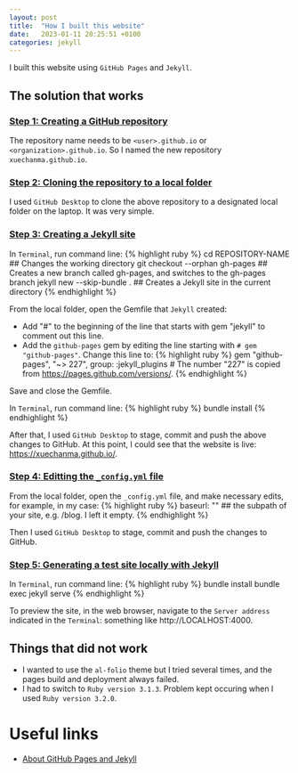 ```yaml
---
layout: post
title:  "How I built this website"
date:   2023-01-11 20:25:51 +0100
categories: jekyll
---
```

I built this website using `GitHub Pages` and `Jekyll`. 

## The solution that works

### <u>Step 1: Creating a GitHub repository</u> 

The repository name needs to be `<user>.github.io` or `<organization>.github.io`. So I named the new repository `xuechanma.github.io`.

### <u>Step 2: Cloning the repository to a local folder</u>

I used `GitHub Desktop` to clone the above repository to a designated local folder on the laptop. It was very simple. 

### <u>Step 3: Creating a Jekyll site</u>

In `Terminal`, run command line:
{% highlight ruby %}
cd REPOSITORY-NAME  ## Changes the working directory
git checkout --orphan gh-pages  ## Creates a new branch called gh-pages, and switches to the gh-pages branch
jekyll new --skip-bundle .  ## Creates a Jekyll site in the current directory
{% endhighlight %}

From the local folder, open the Gemfile that `Jekyll` created:
- Add "#" to the beginning of the line that starts with gem "jekyll" to comment out this line.
- Add the `github-pages` gem by editing the line starting with `# gem "github-pages"`. Change this line to:
{% highlight ruby %}
gem "github-pages", "~> 227", group: :jekyll_plugins # The number "227" is copied from https://pages.github.com/versions/.
{% endhighlight %}

Save and close the Gemfile.

In `Terminal`, run command line:
{% highlight ruby %}
bundle install
{% endhighlight %}

After that, I used `GitHub Desktop` to stage, commit and push the above changes to GitHub. At this point, I could see that the website is live: https://xuechanma.github.io/.

### <u>Step 4: Editting the `_config.yml` file</u>

From the local folder, open the `_config.yml` file, and make necessary edits, for example, in my case:
{% highlight ruby %}
baseurl: "" ## the subpath of your site, e.g. /blog. I left it empty.
{% endhighlight %}

Then I used `GitHub Desktop` to stage, commit and push the changes to GitHub.

### <u>Step 5: Generating a test site locally with Jekyll</u>

In `Terminal`, run command line:
{% highlight ruby %}
bundle install
bundle exec jekyll serve
{% endhighlight %}

To preview the site, in the web browser, navigate to the `Server address` indicated in the `Terminal`: something like http://LOCALHOST:4000.


## Things that did not work
- I wanted to use the `al-folio` theme but I tried several times, and the pages build and deployment always failed. 
- I had to switch to `Ruby version 3.1.3`. Problem kept occuring when I used `Ruby version 3.2.0`.


# Useful links

- [About GitHub Pages and Jekyll](https://docs.github.com/en/pages/setting-up-a-github-pages-site-with-jekyll/about-github-pages-and-jekyll)



